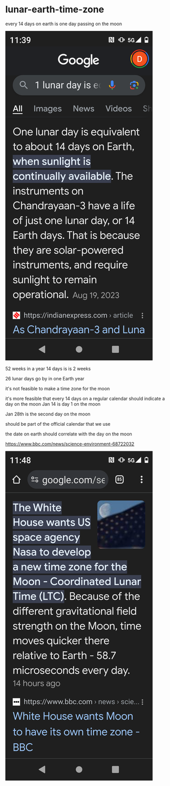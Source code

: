 # lunar-earth-time-zone
every 14 days on earth is one day passing on the moon 

![s1](https://github.com/bitnet-io/lunar-earth-time-zone/blob/main/Screenshot_20240403-233900.png)

52 weeks in a year 14 days is is 2 weeks

26 lunar days go by in one Earth year

it's not feasible to make a time zone for the moon

it's more feasible that every 14 days on a regular calendar should indicate a day on the moon Jan 14 is day 1 on the moon

Jan 28th is the second day on the moon 

should be part of the official calendar that we use 

the date on earth should correlate with the day on the moon 

https://www.bbc.com/news/science-environment-68722032


![s1](https://github.com/bitnet-io/lunar-earth-time-zone/blob/main/Screenshot_20240403-234817.png)
